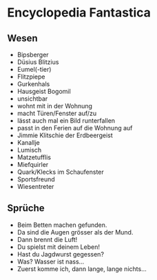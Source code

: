 # Encyclopedia Fantastica

## Wesen
* Bipsberger
* Düsius Blitzius
* Eumel(-tier)
* Flitzpiepe
* Gurkenhals
* Hausgeist Bogomil
 * unsichtbar
 * wohnt mit in der Wohnung
 * macht Türen/Fenster auf/zu
 * lässt auch mal ein Bild runterfallen
 * passt in den Ferien auf die Wohnung auf
* Jimmie Klitschie der Erdbeergeist
* Kanallje
* Lumisch
* Matzetufflis
* Miefquirler
* Quark/Klecks im Schaufenster
* Sportsfreund
* Wiesentreter

## Sprüche
* Beim Betten machen gefunden.
* Da sind die Augen grösser als der Mund.
* Dann brennt die Luft!
* Du spielst mit deinem Leben!
* Hast du Jagdwurst gegessen?
* Was? Wasser ist nass...
* Zuerst komme ich, dann lange, lange nichts...

